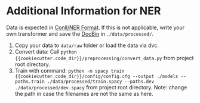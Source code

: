 # Additional Information for NER

Data is expected in [Conll/NER Format](https://spacy.io/api/cli#converters). If this is not applicable, write your own transformer and save the [DocBin](https://spacy.io/api/docbin) in `./data/processed/`.

1. Copy your data to `data/raw` folder or load the data via dvc.
2. Convert data: Call `python {{cookiecutter.code_dir}}/preprocessing/convert_data.py` from project root directory.
3. Train with command: `python -m spacy train {{cookiecutter.code_dir}}/config/config.cfg --output ./models --paths.train ./data/processed/train.spacy --paths.dev ./data/processed/dev.spacy` from project root directory. Note: change the path in case the filenames are not the same as here.